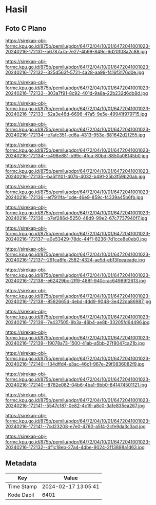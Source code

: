 # Hasil

## Foto C Plano

https://sirekap-obj-formc.kpu.go.id/875b/pemilu/pdpr/64/72/04/10/01/6472041001023-20240216-172131--b6787a7a-7e27-4b99-849c-6d20f08a2c88.jpg

https://sirekap-obj-formc.kpu.go.id/875b/pemilu/pdpr/64/72/04/10/01/6472041001023-20240216-172132--325d563f-5721-4a28-aa99-f416f3176d0e.jpg

https://sirekap-obj-formc.kpu.go.id/875b/pemilu/pdpr/64/72/04/10/01/6472041001023-20240216-172133--303a7f91-8c92-401d-9a8a-22b232d6db8d.jpg

https://sirekap-obj-formc.kpu.go.id/875b/pemilu/pdpr/64/72/04/10/01/6472041001023-20240216-172133--52a3e46d-6696-47a5-9e5e-49941f979715.jpg

https://sirekap-obj-formc.kpu.go.id/875b/pemilu/pdpr/64/72/04/10/01/6472041001023-20240216-172134--e7afc351-ed6a-4313-953e-681642d2f255.jpg

https://sirekap-obj-formc.kpu.go.id/875b/pemilu/pdpr/64/72/04/10/01/6472041001023-20240216-172134--c498e881-b99c-4fca-80bd-8850a08145b0.jpg

https://sirekap-obj-formc.kpu.go.id/875b/pemilu/pdpr/64/72/04/10/01/6472041001023-20240216-172135--ba5f1101-407b-4032-b491-25b3f59b20ab.jpg

https://sirekap-obj-formc.kpu.go.id/875b/pemilu/pdpr/64/72/04/10/01/6472041001023-20240216-172136--ef7911fa-1cde-46e9-859c-f4339a45b6fb.jpg

https://sirekap-obj-formc.kpu.go.id/875b/pemilu/pdpr/64/72/04/10/01/6472041001023-20240216-172136--b7ef286d-5250-48d9-99e2-67c7737940f7.jpg

https://sirekap-obj-formc.kpu.go.id/875b/pemilu/pdpr/64/72/04/10/01/6472041001023-20240216-172137--a0e53429-78dc-44f1-8236-7d1cce8e0eb0.jpg

https://sirekap-obj-formc.kpu.go.id/875b/pemilu/pdpr/64/72/04/10/01/6472041001023-20240216-172137--291ca8fe-2582-4324-ae5d-eb13feeaeade.jpg

https://sirekap-obj-formc.kpu.go.id/875b/pemilu/pdpr/64/72/04/10/01/6472041001023-20240216-172138--e62429bc-2ff9-488f-940c-ac64989f2613.jpg

https://sirekap-obj-formc.kpu.go.id/875b/pemilu/pdpr/64/72/04/10/01/6472041001023-20240216-172138--8582665d-4ebd-4dd9-9048-3e422da86987.jpg

https://sirekap-obj-formc.kpu.go.id/875b/pemilu/pdpr/64/72/04/10/01/6472041001023-20240216-172139--7e437505-9b3a-46b4-ae8b-33205fd64496.jpg

https://sirekap-obj-formc.kpu.go.id/875b/pemilu/pdpr/64/72/04/10/01/6472041001023-20240216-172139--19078a73-1500-41ab-a5bb-27f8047ca21b.jpg

https://sirekap-obj-formc.kpu.go.id/875b/pemilu/pdpr/64/72/04/10/01/6472041001023-20240216-172140--134dffd4-e3ac-46c1-967e-29f0836082f9.jpg

https://sirekap-obj-formc.kpu.go.id/875b/pemilu/pdpr/64/72/04/10/01/6472041001023-20240216-172140--8782e082-04b6-4ba1-9bb0-841474501121.jpg

https://sirekap-obj-formc.kpu.go.id/875b/pemilu/pdpr/64/72/04/10/01/6472041001023-20240216-172141--5547c187-0e82-4c19-a8c0-3a1e835ea267.jpg

https://sirekap-obj-formc.kpu.go.id/875b/pemilu/pdpr/64/72/04/10/01/6472041001023-20240216-172141--7cd23208-e7e0-4760-a5f4-2cfe9da3c3ad.jpg

https://sirekap-obj-formc.kpu.go.id/875b/pemilu/pdpr/64/72/04/10/01/6472041001023-20240216-172132--4f1c18eb-27a4-4dbe-9024-3f13898a1d63.jpg


## Metadata

| Key        | Value               |
| ---------- | ------------------- |
| Time Stamp | 2024-02-17 13:05:41 |
| Kode Dapil | 6401                |



